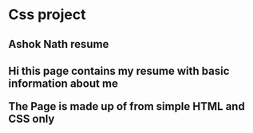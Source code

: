 # Css project

<h2>Ashok Nath resume<h2/>
<p>
    Hi this page contains my resume with basic information about me
<p/>

<p>The Page is made up of from simple HTML and CSS only</p>
